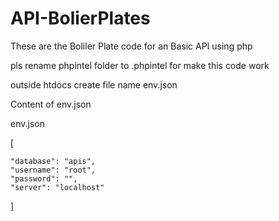 # API-BolierPlates
These are the Boliler Plate code for an Basic API using php

pls rename phpintel folder to .phpintel for make this code work

outside htdocs create file name env.json

Content of env.json

env.json

[

	"database": "apis",
	"username": "root",
	"password": "",
	"server": "localhost"
	
]

